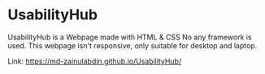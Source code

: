 # UsabilityHub
UsabilityHub is a Webpage made with HTML &amp; CSS  No any  framework is used. This webpage isn't responsive, only suitable for desktop and laptop.

Link: https://md-zainulabdin.github.io/UsabilityHub/
